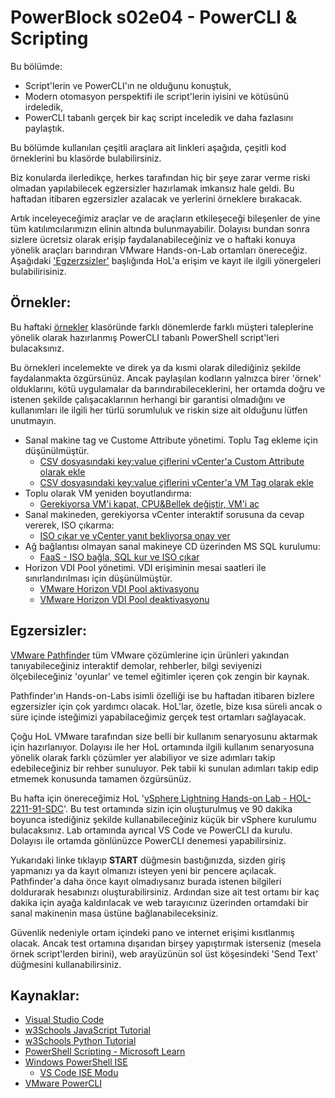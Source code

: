 # PowerBlock s02e04 - PowerCLI & Scripting

Bu bölümde:
- Script'lerin ve PowerCLI'ın ne olduğunu konuştuk,
- Modern otomasyon perspektifi ile script'lerin iyisini ve kötüsünü irdeledik,
- PowerCLI tabanlı gerçek bir kaç script inceledik ve daha fazlasını paylaştık.

Bu bölümde kullanılan çeşitli araçlara ait linkleri aşağıda, çeşitli kod örneklerini bu klasörde bulabilirsiniz.

Biz konularda ilerledikçe, herkes tarafından hiç bir şeye zarar verme riski olmadan yapılabilecek egzersizler hazırlamak imkansız hale geldi. Bu haftadan itibaren egzersizler azalacak ve yerlerini örneklere bırakacak.

Artık inceleyeceğimiz araçlar ve de araçların etkileşeceği bileşenler de yine tüm katılımcılarımızın elinin altında bulunmayabilir. Dolayısı bundan sonra sizlere ücretsiz olarak erişip faydalanabileceğiniz ve o haftaki konuya yönelik araçları barındıran VMware Hands-on-Lab ortamları önereceğiz. Aşağıdaki ['Egzerzsizler'](#egzersizler) başlığında HoL'a erişim ve kayıt ile ilgili yönergeleri bulabilirisiniz.

## Örnekler:
Bu haftaki [örnekler](./Ornekler/) klasöründe farklı dönemlerde farklı müşteri taleplerine yönelik olarak hazırlanmış PowerCLI tabanlı PowerShell script'leri bulacaksınız.

Bu örnekleri incelemekte ve direk ya da kısmi olarak dilediğiniz şekilde faydalanmakta özgürsünüz. Ancak paylaşılan kodların yalnızca birer 'örnek' olduklarını, kötü uygulamalar da barındırabileceklerini, her ortamda doğru ve istenen şekilde çalışacaklarının herhangi bir garantisi olmadığını ve kullanımları ile ilgili her türlü sorumluluk ve riskin size ait olduğunu lütfen unutmayın.

- Sanal makine tag ve Custome Attribute yönetimi. Toplu Tag ekleme için düşünülmüştür.
  - [CSV dosyasındaki key:value çiflerini vCenter'a Custom Attribute olarak ekle](./Ornekler/Append%20vCenter%20Custom%20Attributes%20from%20CSV.ps1)
  - [CSV dosyasındaki key:value çiflerini vCenter'a VM Tag olarak ekle](./Ornekler/Append%20VM%20Tags%20from%20CSV.ps1)
- Toplu olarak VM yeniden boyutlandırma:
  - [Gerekiyorsa VM'i kapat, CPU&Bellek değiştir, VM'i aç](./Ornekler/ResizeVMvms.ps1)
- Sanal makineden, gerekiyorsa vCenter interaktif sorusuna da cevap vererek, ISO çıkarma:
  - [ISO çıkar ve vCenter yanıt bekliyorsa onay ver](./Ornekler/unmountIso%20with%20Answer.ps1)
- Ağ bağlantısı olmayan sanal makineye CD üzerinden MS SQL kurulumu:
  - [FaaS - ISO bağla, SQL kur ve ISO çıkar](./Ornekler/InstallSQLwithExtensibility.ps1)
- Horizon VDI Pool yönetimi. VDI erişiminin mesai saatleri ile sınırlandırılması için düşünülmüştür.
  - [VMware Horizon VDI Pool aktivasyonu](./Ornekler/horizonEnablePool.ps1)
  - [VMware Horizon VDI Pool deaktivasyonu](./Ornekler/horizonDisablePool.ps1)

## Egzersizler:
[VMware Pathfinder](https://pathfinder.vmware.com) tüm VMware çözümlerine için ürünleri yakından tanıyabileceğiniz interaktif demolar, rehberler, bilgi seviyenizi ölçebileceğiniz 'oyunlar' ve temel eğitimler içeren çok zengin bir kaynak.

Pathfinder'ın Hands-on-Labs isimli özelliği ise bu haftadan itibaren bizlere egzersizler için çok yardımcı olacak. HoL'lar, özetle, bize kısa süreli ancak o süre içinde isteğimizi yapabilaceğimiz gerçek test ortamları sağlayacak.

Çoğu HoL VMware tarafından size belli bir kullanım senaryosunu aktarmak için hazırlanıyor. Dolayısı ile her HoL ortamında ilgili kullanım senaryosuna yönelik olarak farklı çözümler yer alabiliyor ve size adımları takip edebileceğiniz bir rehber sunuluyor. Pek tabii ki sunulan adımları takip edip etmemek konusunda tamamen özgürsünüz.

Bu hafta için önereceğimiz HoL '[vSphere Lightning Hands-on Lab - HOL-2211-91-SDC](https://pathfinder.vmware.com/activity/hands_on_with_vsphere_6_7)'. Bu test ortamında sizin için oluşturulmuş ve 90 dakika boyunca istediğiniz şekilde kullanabileceğiniz küçük bir vSphere kurulumu bulacaksınız. Lab ortamında ayrıcal VS Code ve PowerCLI da kurulu. Dolayısı ile ortamda gönlünüzce PowerCLI denemesi yapabilirsiniz.

Yukarıdaki linke tıklayıp **START** düğmesin bastığınızda, sizden giriş yapmanızı ya da kayıt olmanızı isteyen yeni bir pencere açılacak. Pathfinder'a daha önce kayıt olmadıysanız burada istenen bilgileri doldurarak hesabınızı oluşturabilirsiniz. Ardından size ait test ortamı bir kaç dakika için ayağa kaldırılacak ve web tarayıcınız üzerinden ortamdaki bir sanal makinenin masa üstüne bağlanabileceksiniz.

Güvenlik nedeniyle ortam içindeki pano ve internet erişimi kısıtlanmış olacak. Ancak test ortamına dışarıdan birşey yapıştırmak isterseniz (mesela örnek script'lerden birini), web arayüzünün sol üst köşesindeki 'Send Text' düğmesini kullanabilirsiniz. 

## Kaynaklar:
- [Visual Studio Code](https://code.visualstudio.com)
- [w3Schools JavaScript Tutorial](https://www.w3schools.com/js/default.asp)
- [w3Schools Python Tutorial](https://www.w3schools.com/python/default.asp)
- [PowerShell Scripting - Microsoft Learn](https://learn.microsoft.com/tr-tr/powershell/scripting/)
- [Windows PowerShell ISE](https://learn.microsoft.com/tr-tr/powershell/scripting/windows-powershell/ise/introducing-the-windows-powershell-ise?view=powershell-7.2)
   - [VS Code ISE Modu](https://learn.microsoft.com/en-us/powershell/scripting/dev-cross-plat/vscode/how-to-replicate-the-ise-experience-in-vscode?view=powershell-7.2)
- [VMware PowerCLI](https://developer.vmware.com/powercli)